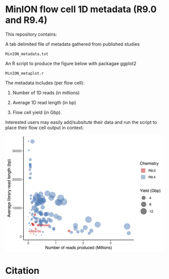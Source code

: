 # MinION flow cell 1D metadata (R9.0 and R9.4) 

This repository contains:

A tab delimited file of metadata gathered from published studies
```
MinION_metadata.txt
```

An R script to produce the figure below with packagae ggplot2
```
MinION_metaplot.r
```

The metadata includes (per flow cell):

  1. Number of 1D reads (in millions)

  2. Average 1D read length (in bp)

  3. Flow cell yield (in Gbp).

Interested users may easily add/subsitute their data and run the script to place their flow cell output in context.

![Screenshot](MinION_metaplot.png)

# Citation
